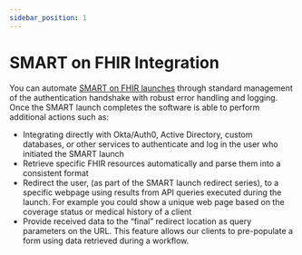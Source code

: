 ```yaml
---
sidebar_position: 1
---
```


# SMART on FHIR Integration

You can automate [SMART on FHIR launches](http://www.hl7.org/fhir/smart-app-launch/) through standard management of the authentication handshake with robust error handling and logging. Once the SMART launch completes the software is able to perform additional actions such as:

- Integrating directly with Okta/Auth0, Active Directory, custom databases, or other services to authenticate and log in the user who initiated the SMART launch
- Retrieve specific FHIR resources automatically and parse them into a consistent format
- Redirect the user, (as part of the SMART launch redirect series), to a specific webpage using results from  API queries executed during the launch. For example you could show a unique web page based on the coverage status or medical history of a client
- Provide received data to the “final” redirect location as query parameters on the URL. This feature allows our clients to pre-populate a form using data retrieved during a workflow.


